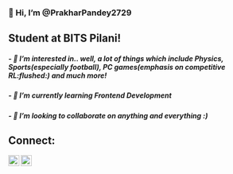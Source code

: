 <html>
<h3>👋 Hi, I’m @PrakharPandey2729</h3>
<h2>Student at BITS Pilani!</h2>

<h5>- 👀 I’m interested in.. well, a lot of things which include Physics, Sports(especially football), PC games(emphasis on competitive RL:flushed:) and much more! </h5>
<h5>- 🌱 I’m currently learning Frontend Development</h5>
<h5>- 💞️ I’m looking to collaborate on anything and everything :)</h5>



<h2>Connect:</h2>
<!---
<a href = "https://www.instagram.com/p._.pandey/"><img class="insta" src="https://image.flaticon.com/icons/png/512/87/87390.png"></a>
- 📫 How to reach me ...
PrakharPandey2729/PrakharPandey2729 is a ✨ special ✨ repository because its `README.md` (this file) appears on your GitHub profile.
You can click the Preview link to take a look at your changes.
--->

<!---<a href = ""<img align="left" alt="codeSTACKr | LinkedIn" width="22px" src="https://cdn.jsdelivr.net/npm/simple-icons@v3/icons/linkedin.svg"></a>--->
<a href = "https://www.instagram.com/p._.pandey/"><img align="left" alt="codeSTACKr | Instagram" width="22px" src="https://cdn.jsdelivr.net/npm/simple-icons@v3/icons/instagram.svg"></a>
<a href = "https://discordapp.com/users/392292269807501313/"><img align="left" alt="codeSTACKr | Twitter" width="22px" src="https://cdn.jsdelivr.net/npm/simple-icons@3.13.0/icons/discord.svg"></a>

</html>
